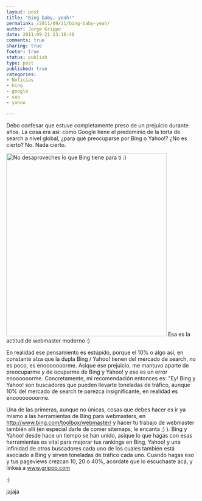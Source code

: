 ```yaml
--- 
layout: post
title: "Bing baby, yeah!"
permalink: /2011/09/21/bing-baby-yeah/
author: Jorge Grippo
date: 2011-09-21 13:16:40
comments: true
sharing: true
footer: true
status: publish
type: post
published: true
categories: 
- Noticias
- bing
- google
- seo
- yahoo

---
```

<!-- 246 -->
Debo confesar que estuve completamente preso de un prejuicio durante años. La cosa era así: como Google tiene el predominio de la torta de search a nivel global, ¿para qué preocuparse por Bing o Yahoo!? ¿No es cierto?<!--more--> No. Nada cierto.

<caption id="" align="alignnone" width="421"><img title="Esa es la actitud" src="http://www.mundoimperfecto.com/wp-content/uploads/2010/08/austin-powers2.jpg" alt="No desaproveches lo que Bing tiene para ti :)" width="421" height="480" /> Esa es la actitud de webmaster moderno :)</caption>

En realidad ese pensamiento es estúpido, porque el 10% o algo así, en constante alza que la dupla Bing / Yahoo! tienen del mercado de search, no es poco, es enooooooorme. Asique ese prejuicio, me mantuvo aparte de preocuparme y de ocuparme de Bing y Yahoo! y ese es un error enoooooorme. Concretamente, mi recomendación entonces es: "Ey! Bing y Yahoo! son buscadores que pueden llevarte toneladas de tráfico, aunque 10% del mercado de search te parezca insignificante, en realidad es enoooooooorme.

Una de las primeras, aunque no únicas, cosas que debes hacer es ir ya mismo a las herramientas de Bing para webmasters, en <a href="http://www.bing.com/toolbox/webmaster/">http://www.bing.com/toolbox/webmaster/</a> y hacer tu trabajo de webmaster también allí (en especial darle de comer sitemaps, le encanta ;) ). Bing y Yahoo! desde hace un tiempo se han unido, asique lo que hagas con esas herramientas es vital para mejorar tus rankings en Bing, Yahoo! y una infinidad de otros buscadores cada uno de los cuales también está asociado a Bing y sirven toneladas de tráfico cada uno. Cuando hagas eso y tus pageviews crezcan 10, 20 o 40%, acordate que lo escuchaste acá, y linkeá a <a title="Avisos Clasificados Grippo" href="http://www.grippo.com">www.grippo.com</a>

:)

jajaja

